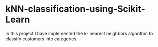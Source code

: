 # kNN-classification-using-Scikit-Learn
In this project I have implemented the k- nearest neighbors algorithm to classify customers into categories. 

